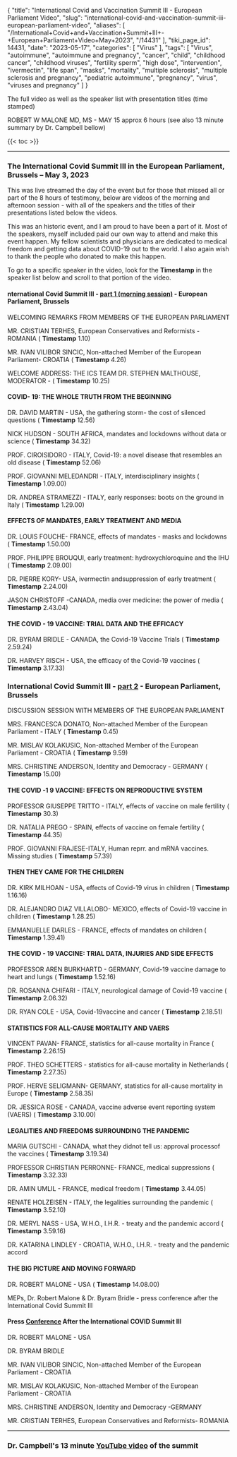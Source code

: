 {
    "title": "International Covid and Vaccination Summit III - European Parliament Video",
    "slug": "international-covid-and-vaccination-summit-iii-european-parliament-video",
    "aliases": [
        "/International+Covid+and+Vaccination+Summit+III+-+European+Parliament+Video+May+2023",
        "/14431"
    ],
    "tiki_page_id": 14431,
    "date": "2023-05-17",
    "categories": [
        "Virus"
    ],
    "tags": [
        "Virus",
        "autoimmune",
        "autoimmune and pregnancy",
        "cancer",
        "child",
        "childhood cancer",
        "childhood viruses",
        "fertility sperm",
        "high dose",
        "intervention",
        "ivermectin",
        "life span",
        "masks",
        "mortality",
        "multiple sclerosis",
        "multiple sclerosis and pregnancy",
        "pediatric autoimmune",
        "pregnancy",
        "virus",
        "viruses and pregnancy"
    ]
}


The full video as well as the speaker list with presentation titles (time stamped)

ROBERT W MALONE MD, MS -  MAY 15 approx 6 hours (see also 13 minute summary by Dr. Campbell bellow)

{{< toc >}} 

---

### The International Covid Summit III in the European Parliament, Brussels – May 3, 2023

This was live streamed the day of the event but for those that missed all or part of the 8 hours of testimony, below are videos of the morning and afternoon session - with all of the speakers and the titles of their presentations listed below the videos.

This was an historic event, and I am proud to have been a part of it. Most of the speakers, myself included paid our own way to attend and make this event happen. My fellow scientists and physicians are dedicated to medical freedom and getting data about COVID-19 out to the world. I also again wish to thank the people who donated to make this happen.

To go to a specific speaker in the video, look for the  **Timestamp**  in the speaker list below and scroll to that portion of the video.

#### nternational Covid Summit III - [part 1 (morning session)](https://www.youtube.com/watch?v=bFLPWWCAHfQ&t=10444s&ab_channel=CristianTerhes) - European Parliament, Brussels

WELCOMING REMARKS FROM MEMBERS OF THE EUROPEAN PARLIAMENT

MR. CRISTIAN TERHES, European Conservatives and Reformists - ROMANIA ( **Timestamp**  1.10)

MR. IVAN VILIBOR SINCIC, Non-attached Member of the European Parliament- CROATIA ( **Timestamp**  4.26)

WELCOME ADDRESS: THE ICS TEAM DR. STEPHEN MALTHOUSE, MODERATOR - ( **Timestamp**  10.25)

#### COVID- 19: THE WHOLE TRUTH FROM THE BEGINNING

DR. DAVID MARTIN - USA, the gathering storm- the cost of silenced questions ( **Timestamp**  12.56)

NICK HUDSON - SOUTH AFRICA, mandates and lockdowns without data or science ( **Timestamp**  34.32)

PROF. CIROISIDORO - ITALY, Covid-19: a novel disease that resembles an old disease ( **Timestamp**  52.06)

PROF. GIOVANNI MELEDANDRI - ITALY, interdisciplinary insights ( **Timestamp**  1.09.00)

DR. ANDREA STRAMEZZI - ITALY, early responses: boots on the ground in Italy ( **Timestamp**  1.29.00)

#### EFFECTS OF MANDATES, EARLY TREATMENT AND MEDIA

DR. LOUIS FOUCHE- FRANCE, effects of mandates - masks and lockdowns ( **Timestamp**  1.50.00)

PROF. PHILIPPE BROUQUI, early treatment: hydroxychloroquine and the IHU ( **Timestamp**  2.09.00)

DR. PIERRE KORY- USA, ivermectin andsuppression of early treatment ( **Timestamp**  2.24.00)

JASON CHRISTOFF -CANADA, media over medicine: the power of media ( **Timestamp**  2.43.04)

#### THE COVID - 19 VACCINE: TRIAL DATA AND THE EFFICACY

DR. BYRAM BRIDLE - CANADA, the Covid-19 Vaccine Trials ( **Timestamp**  2.59.24)

DR. HARVEY RISCH - USA, the efficacy of the Covid-19 vaccines ( **Timestamp**  3.17.33)

### International Covid Summit III - [part 2](https://www.youtube.com/watch?v=vJ93mW_sMPo&ab_channel=CristianTerhes) - European Parliament, Brussels

DISCUSSION SESSION WITH MEMBERS OF THE EUROPEAN PARLIAMENT

MRS. FRANCESCA DONATO, Non-attached Member of the European Parliament - ITALY ( **Timestamp**  0.45)

MR. MISLAV KOLAKUSIC, Non-attached Member of the European Parliament - CROATIA ( **Timestamp**  9.59)

MRS. CHRISTINE ANDERSON, Identity and Democracy - GERMANY ( **Timestamp**  15.00)

#### THE COVID -1 9 VACCINE: EFFECTS ON REPRODUCTIVE SYSTEM

PROFESSOR GIUSEPPE TRITTO - ITALY, effects of vaccine on male fertility ( **Timestamp**  30.3)

DR. NATALIA PREGO - SPAIN, effects of vaccine on female fertility ( **Timestamp**  44.35)

PROF. GIOVANNI FRAJESE-ITALY, Human reprr. and mRNA vaccines. Missing studies ( **Timestamp**  57.39)

#### THEN THEY CAME FOR THE CHILDREN

DR. KIRK MILHOAN - USA, effects of Covid-19 virus in children ( **Timestamp**  1.16.16)

DR. ALEJANDRO DIAZ VILLALOBO- MEXICO, effects of Covid-19 vaccine in children ( **Timestamp** 1.28.25)

EMMANUELLE DARLES - FRANCE, effects of mandates on children ( **Timestamp**  1.39.41)

#### THE COVID - 19 VACCINE: TRIAL DATA, INJURIES AND SIDE EFFECTS

PROFESSOR AREN BURKHARTD - GERMANY, Covid-19 vaccine damage to heart and lungs ( **Timestamp**  1.52.16)

DR. ROSANNA CHIFARI - ITALY, neurological damage of Covid-19 vaccine ( **Timestamp**  2.06.32)

DR. RYAN COLE - USA, Covid-19vaccine and cancer ( **Timestamp**  2.18.51)

#### STATISTICS FOR ALL-CAUSE MORTALITY AND VAERS

VINCENT PAVAN- FRANCE, statistics for all-cause mortality in France ( **Timestamp**  2.26.15)

PROF. THEO SCHETTERS - statistics for all-cause mortality in Netherlands ( **Timestamp**  2.27.35)

PROF. HERVE SELIGMANN- GERMANY, statistics for all-cause mortality in Europe ( **Timestamp**  2.58.35)

DR. JESSICA ROSE - CANADA, vaccine adverse event reporting system (VAERS) ( **Timestamp**  3.10.00)

#### LEGALITIES AND FREEDOMS SURROUNDING THE PANDEMIC

MARIA GUTSCHI - CANADA, what they didnot tell us: approval processof the vaccines ( **Timestamp**  3.19.34)

PROFESSOR CHRISTIAN PERRONNE- FRANCE, medical suppressions ( **Timestamp**  3.32.33)

DR. AMIN UMLIL - FRANCE, medical freedom ( **Timestamp**  3.44.05)

RENATE HOLZEISEN - ITALY, the legalities surrounding the pandemic ( **Timestamp**  3.52.10)

DR. MERYL NASS - USA, W.H.O., I.H.R. - treaty and the pandemic accord ( **Timestamp**  3.59.16)

DR. KATARINA LINDLEY - CROATIA, W.H.O., I.H.R. - treaty and the pandemic accord

#### THE BIG PICTURE AND MOVING FORWARD

DR. ROBERT MALONE - USA ( **Timestamp**  14.08.00)

MEPs, Dr. Robert Malone & Dr. Byram Bridle - press conference after the International Covid Summit III

#### Press [Conference](https://www.youtube.com/watch?v=anJWQ5eDfio&t=1165s&ab_channel=CristianTerhes) After the International COVID Summit III

DR. ROBERT MALONE - USA

DR. BYRAM BRIDLE

MR. IVAN VILIBOR SINCIC, Non-attached Member of the European Parliament - CROATIA

MR. MISLAV KOLAKUSIC, Non-attached Member of the European Parliament - CROATIA

MRS. CHRISTINE ANDERSON, Identity and Democracy -GERMANY

MR. CRISTIAN TERHES, European Conservatives and Reformists- ROMANIA

---

### Dr. Campbell's 13 minute [YouTube video](https://www.youtube.com/watch?v=TuZ7-J7d0jk&ab_channel=Dr.JohnCampbell) of the summit